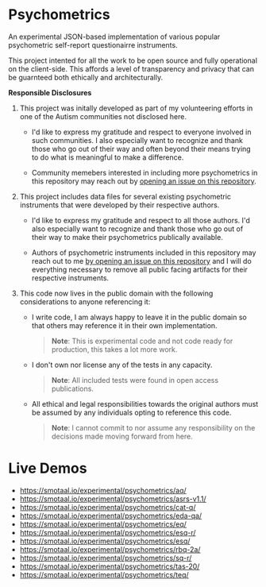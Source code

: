 # Psychometrics

An experimental JSON-based implementation of various popular psychometric self-report questionairre instruments.

This project intented for all the work to be open source and fully operational on the client-side. This affords a level of transparency and privacy that can be guarnteed both ethically and architecturally.

**Responsible Disclosures**

1. This project was initally developed as part of my volunteering efforts in one of the Autism communities not disclosed here.

   - I'd like to express my gratitude and respect to everyone involved in such communities. I also especially want to recognize and thank those who go out of their way and often beyond their means trying to do what is meaningful to make a difference.

   - Community memebers interested in including more psychometrics in this repository may reach out by [opening an issue on this repository](https://github.com/SMotaal/experimental/issues/new).

2. This project includes data files for several existing psychometric instruments that were developed by their respective authors.

   - I'd like to express my gratitude and respect to all those authors. I'd also especially want to recognize and thank those who go out of their way to make their psychometrics publically available.

   - Authors of psychometric instruments included in this repository may reach out to me [by opening an issue on this repository](https://github.com/SMotaal/experimental/issues/new) and I will do everything necessary to remove all public facing artifacts for their respective instruments.

3. This code now lives in the public domain with the following considerations to anyone referencing it:

   - I write code, I am always happy to leave it in the public domain so that others may reference it in their own implementation.

     > **Note**: This is experimental code and not code ready for production, this takes a lot more work.

   - I don't own nor license any of the tests in any capacity.

     > **Note**: All included tests were found in open access publications.

   - All ethical and legal responsibilities towards the original authors must be assumed by any individuals opting to reference this code.

     > **Note**: I cannot commit to nor assume any responsibility on the decisions made moving forward from here.

# Live Demos

- https://smotaal.io/experimental/psychometrics/aq/
- https://smotaal.io/experimental/psychometrics/asrs-v1.1/
- https://smotaal.io/experimental/psychometrics/cat-q/
- https://smotaal.io/experimental/psychometrics/eda-qa/
- https://smotaal.io/experimental/psychometrics/eq/
- https://smotaal.io/experimental/psychometrics/esq-r/
- https://smotaal.io/experimental/psychometrics/esq/
- https://smotaal.io/experimental/psychometrics/rbq-2a/
- https://smotaal.io/experimental/psychometrics/sq-r/
- https://smotaal.io/experimental/psychometrics/tas-20/
- https://smotaal.io/experimental/psychometrics/teq/
